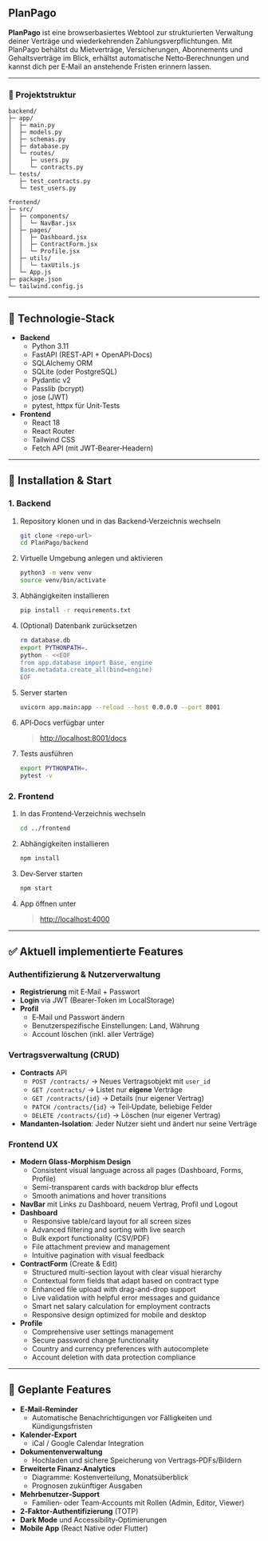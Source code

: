 ## PlanPago

**PlanPago** ist eine browserbasiertes Web­tool zur strukturierten Verwaltung deiner Verträge und wiederkehrenden Zahlungsverpflichtungen. Mit PlanPago behältst du Mietverträge, Versicherungen, Abonnements und Gehaltsverträge im Blick, erhältst automatische Netto‑Berechnungen und kannst dich per E‑Mail an anstehende Fristen erinnern lassen.

---

### 📂 Projektstruktur

```
backend/
├─ app/
│  ├─ main.py
│  ├─ models.py
│  ├─ schemas.py
│  ├─ database.py
│  └─ routes/
│     ├─ users.py
│     └─ contracts.py
└─ tests/
   ├─ test_contracts.py
   └─ test_users.py

frontend/
├─ src/
│  ├─ components/
│  │  └─ NavBar.jsx
│  ├─ pages/
│  │  ├─ Dashboard.jsx
│  │  ├─ ContractForm.jsx
│  │  └─ Profile.jsx
│  ├─ utils/
│  │  └─ taxUtils.js
│  └─ App.js
├─ package.json
└─ tailwind.config.js
```

---

## 🚀 Technologie‑Stack

- **Backend**
  - Python 3.11
  - FastAPI (REST‑API + OpenAPI‑Docs)
  - SQLAlchemy ORM
  - SQLite (oder PostgreSQL)
  - Pydantic v2
  - Passlib (bcrypt)
  - jose (JWT)
  - pytest, httpx für Unit‑Tests
- **Frontend**
  - React 18
  - React Router
  - Tailwind CSS
  - Fetch API (mit JWT‑Bearer‑Headern)

---

## 🔧 Installation & Start

### 1. Backend

1. Repository klonen und in das Backend‑Verzeichnis wechseln

   ```bash
   git clone <repo-url>
   cd PlanPago/backend
   ```

2. Virtuelle Umgebung anlegen und aktivieren

   ```bash
   python3 -m venv venv
   source venv/bin/activate
   ```

3. Abhängigkeiten installieren

   ```bash
   pip install -r requirements.txt
   ```

4. (Optional) Datenbank zurücksetzen

   ```bash
   rm database.db
   export PYTHONPATH=.
   python - <<EOF
   from app.database import Base, engine
   Base.metadata.create_all(bind=engine)
   EOF
   ```

5. Server starten

   ```bash
   uvicorn app.main:app --reload --host 0.0.0.0 --port 8001
   ```

6. API‑Docs verfügbar unter

   > [http://localhost:8001/docs](http://localhost:8001/docs)

7. Tests ausführen

   ```bash
   export PYTHONPATH=.
   pytest -v
   ```

### 2. Frontend

1. In das Frontend‑Verzeichnis wechseln

   ```bash
   cd ../frontend
   ```

2. Abhängigkeiten installieren

   ```bash
   npm install
   ```

3. Dev‑Server starten

   ```bash
   npm start
   ```

4. App öffnen unter

   > [http://localhost:4000](http://localhost:4000/)

---

## ✅ Aktuell implementierte Features

### Authentifizierung & Nutzerverwaltung

- **Registrierung** mit E‑Mail + Passwort
- **Login** via JWT (Bearer‑Token im LocalStorage)
- **Profil**
  - E‑Mail und Passwort ändern
  - Benutzer­spezifische Einstellungen: Land, Währung
  - Account löschen (inkl. aller Verträge)

### Vertragsverwaltung (CRUD)

- **Contracts** API
  - `POST /contracts/` → Neues Vertragsobjekt mit `user_id`
  - `GET /contracts/` → Listet nur **eigene** Verträge
  - `GET /contracts/{id}` → Details (nur eigener Vertrag)
  - `PATCH /contracts/{id}` → Teil‑Update, beliebige Felder
  - `DELETE /contracts/{id}` → Löschen (nur eigener Vertrag)
- **Mandanten‑Isolation**: Jeder Nutzer sieht und ändert nur seine Verträge

### Frontend UX

- **Modern Glass-Morphism Design**
  - Consistent visual language across all pages (Dashboard, Forms, Profile)
  - Semi-transparent cards with backdrop blur effects
  - Smooth animations and hover transitions
- **NavBar** mit Links zu Dashboard, neuem Vertrag, Profil und Logout
- **Dashboard**
  - Responsive table/card layout for all screen sizes
  - Advanced filtering and sorting with live search
  - Bulk export functionality (CSV/PDF)
  - File attachment preview and management
  - Intuitive pagination with visual feedback
- **ContractForm** (Create & Edit)
  - Structured multi-section layout with clear visual hierarchy
  - Contextual form fields that adapt based on contract type
  - Enhanced file upload with drag-and-drop support
  - Live validation with helpful error messages and guidance
  - Smart net salary calculation for employment contracts
  - Responsive design optimized for mobile and desktop
- **Profile**
  - Comprehensive user settings management
  - Secure password change functionality
  - Country and currency preferences with autocomplete
  - Account deletion with data protection compliance

---

## 🔮 Geplante Features

- **E‑Mail‑Reminder**
  - Automatische Benachrichtigungen vor Fälligkeiten und Kündigungsfristen
- **Kalender‑Export**
  - iCal / Google Calendar Integration
- **Dokumenten­verwaltung**
  - Hochladen und sichere Speicherung von Vertrags‑PDFs/Bildern
- **Erweiterte Finanz‑Analytics**
  - Diagramme: Kostenverteilung, Monatsüberblick
  - Prognosen zukünftiger Ausgaben
- **Mehrbenutzer‑Support**
  - Familien‑ oder Team‑Accounts mit Rollen (Admin, Editor, Viewer)
- **2‑Faktor‑Authentifizierung** (TOTP)
- **Dark Mode** und Accessibility‑Optimierungen
- **Mobile App** (React Native oder Flutter)
